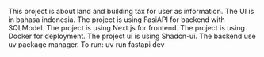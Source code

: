 This project is about land and building tax for user as information.
The UI is in bahasa indonesia.
The project is using FasiAPI for backend with SQLModel.
The project is using Next.js for frontend.
The project is using Docker for deployment.
The project ui is using Shadcn-ui.
The backend use uv package manager. To run: uv run fastapi dev 